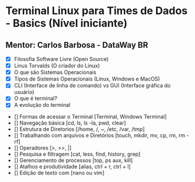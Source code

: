 # Terminal Linux para Times de Dados - Basics (Nível iniciante)
## Mentor: Carlos Barbosa - DataWay BR

- [X] Filosofia Software Livre (Open Source)
- [X] Linus Torvalds (O criador do Linux)
- [X] O que são Sistemas Operacionais
- [X] Tipos de Sistemas Operacionais (Linux, Windows e MacOS)
- [X] CLI (Interface de linha de comando) vs GUI (Interface gráfica do usuário) 
- [X] O que é terminal?
- [X] A evolução do terminal
- [] Formas de acessar o Terminal [Terminal, Windows Terminal]
- [] Navegação básica [cd, ls, ls -la, pwd, clear]
- [] Estrutura de Diretorios [/home, /, ~, /etc, /var, /tmp]
- [] Trabalhando com arquivos e Diretórios [touch, mkdir, mv, cp, rm, rm -rf]
- [] Operadores [>, >>, |]
- [] Pesquisa e filtragem [cat, less, find, history, grep]
- [] Gerenciamento de processos [top, ps aux, kill]
- [] Atalhos e produtividade [alias, ctrl + r, ctrl + l]
- [] Edição de texto com [nano ou vim]